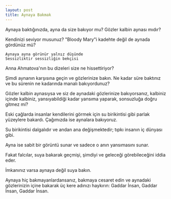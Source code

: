 ```yaml
---
layout: post
title: Aynaya Bakmak
---
```


Aynaya baktığınızda, ayna da size bakıyor mu? Gözler kalbin aynası mıdır?

Kendinizi seviyor musunuz? "Bloody Mary"i kadehte değil de aynada gördünüz mü?

~~~
Aynaya ayna görünür yalnız düşünde
Sessizliktir sessizliğin bekçisi
~~~

Anna Ahmatova'nın bu dizeleri size ne hissettiriyor?

Şimdi aynanın karşısına geçin ve gözlerinize bakın. Ne kadar süre baktınız ve bu sürenin ne kadarında manalı bakıyordunuz?

Gözler kalbin aynasıysa ve siz de aynadaki gözlerinize bakıyorsanız, kalbiniz içinde kalbiniz, yansıyabildiği kadar yansıma yaparak, sonsuzluğa doğru gitmez mi?

Eski çağlarda insanlar kendilerini görmek için su birikintisi gibi parlak yüzeylere bakardı. Çağımızda ise aynalara bakıyoruz.

Su birikintisi dalgalıdır ve andan ana değişmektedir; tıpkı insanın iç dünyası gibi.

Ayna ise sabit bir görüntü sunar ve sadece o anın yansımasını sunar.

Fakat falcılar, suya bakarak geçmişi, şimdiyi ve geleceği görebileceğini iddia eder.

İmkanınız varsa aynaya değil suya bakın.

Aynaya hiç bakmayanlardansanız, bakmaya cesaret edin ve aynadaki gözlerinizin içine bakarak üç kere adınızı haykırın: Gaddar İnsan, Gaddar İnsan, Gaddar İnsan.